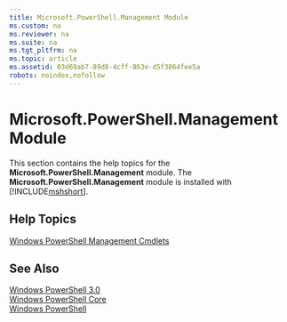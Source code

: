 ```yaml
---
title: Microsoft.PowerShell.Management Module
ms.custom: na
ms.reviewer: na
ms.suite: na
ms.tgt_pltfrm: na
ms.topic: article
ms.assetid: 03d69ab7-89d8-4cff-863e-d5f3864fee5a
robots: noindex,nofollow
---
```

# Microsoft.PowerShell.Management Module
This section contains the help topics for the **Microsoft.PowerShell.Management** module. The **Microsoft.PowerShell.Management** module is installed with [!INCLUDE[mshshort]()].  
  
## Help Topics  
 [Windows PowerShell Management Cmdlets](http://go.microsoft.com/fwlink/?LinkID=245862)  
  
## See Also  
 [Windows PowerShell 3.0](../Topic/Windows-PowerShell-3.0.md)   
 [Windows PowerShell Core](assetId:///4b75f1e4-f327-48f3-92ab-bf5435094d41)   
 [Windows PowerShell](assetId:///c425d27a-bb41-4947-8d73-ba5480bc8ee0)